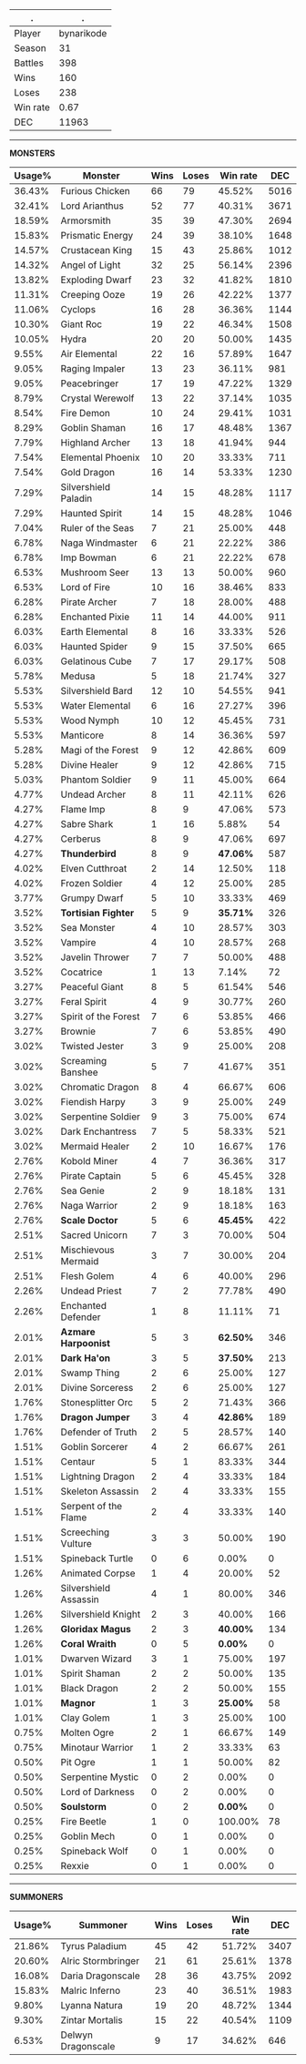 .|.
|-|-
Player|bynarikode
Season|31
Battles|398
Wins|160
Loses|238
Win rate|0.67
DEC|11963

---
**MONSTERS**

Usage%|Monster|Wins|Loses|Win rate|DEC|
-|-|-|-|-|-|
36.43%|Furious Chicken|66|79|45.52%|5016|
32.41%|Lord Arianthus|52|77|40.31%|3671|
18.59%|Armorsmith|35|39|47.30%|2694|
15.83%|Prismatic Energy|24|39|38.10%|1648|
14.57%|Crustacean King|15|43|25.86%|1012|
14.32%|Angel of Light|32|25|56.14%|2396|
13.82%|Exploding Dwarf|23|32|41.82%|1810|
11.31%|Creeping Ooze|19|26|42.22%|1377|
11.06%|Cyclops|16|28|36.36%|1144|
10.30%|Giant Roc|19|22|46.34%|1508|
10.05%|Hydra|20|20|50.00%|1435|
9.55%|Air Elemental|22|16|57.89%|1647|
9.05%|Raging Impaler|13|23|36.11%|981|
9.05%|Peacebringer|17|19|47.22%|1329|
8.79%|Crystal Werewolf|13|22|37.14%|1035|
8.54%|Fire Demon|10|24|29.41%|1031|
8.29%|Goblin Shaman|16|17|48.48%|1367|
7.79%|Highland Archer|13|18|41.94%|944|
7.54%|Elemental Phoenix|10|20|33.33%|711|
7.54%|Gold Dragon|16|14|53.33%|1230|
7.29%|Silvershield Paladin|14|15|48.28%|1117|
7.29%|Haunted Spirit|14|15|48.28%|1046|
7.04%|Ruler of the Seas|7|21|25.00%|448|
6.78%|Naga Windmaster|6|21|22.22%|386|
6.78%|Imp Bowman|6|21|22.22%|678|
6.53%|Mushroom Seer|13|13|50.00%|960|
6.53%|Lord of Fire|10|16|38.46%|833|
6.28%|Pirate Archer|7|18|28.00%|488|
6.28%|Enchanted Pixie|11|14|44.00%|911|
6.03%|Earth Elemental|8|16|33.33%|526|
6.03%|Haunted Spider|9|15|37.50%|665|
6.03%|Gelatinous Cube|7|17|29.17%|508|
5.78%|Medusa|5|18|21.74%|327|
5.53%|Silvershield Bard|12|10|54.55%|941|
5.53%|Water Elemental|6|16|27.27%|396|
5.53%|Wood Nymph|10|12|45.45%|731|
5.53%|Manticore|8|14|36.36%|597|
5.28%|Magi of the Forest|9|12|42.86%|609|
5.28%|Divine Healer|9|12|42.86%|715|
5.03%|Phantom Soldier|9|11|45.00%|664|
4.77%|Undead Archer|8|11|42.11%|626|
4.27%|Flame Imp|8|9|47.06%|573|
4.27%|Sabre Shark|1|16|5.88%|54|
4.27%|Cerberus|8|9|47.06%|697|
4.27%|**Thunderbird**|8|9|**47.06%**|587|
4.02%|Elven Cutthroat|2|14|12.50%|118|
4.02%|Frozen Soldier|4|12|25.00%|285|
3.77%|Grumpy Dwarf|5|10|33.33%|469|
3.52%|**Tortisian Fighter**|5|9|**35.71%**|326|
3.52%|Sea Monster|4|10|28.57%|303|
3.52%|Vampire|4|10|28.57%|268|
3.52%|Javelin Thrower|7|7|50.00%|488|
3.52%|Cocatrice|1|13|7.14%|72|
3.27%|Peaceful Giant|8|5|61.54%|546|
3.27%|Feral Spirit|4|9|30.77%|260|
3.27%|Spirit of the Forest|7|6|53.85%|466|
3.27%|Brownie|7|6|53.85%|490|
3.02%|Twisted Jester|3|9|25.00%|208|
3.02%|Screaming Banshee|5|7|41.67%|351|
3.02%|Chromatic Dragon|8|4|66.67%|606|
3.02%|Fiendish Harpy|3|9|25.00%|249|
3.02%|Serpentine Soldier|9|3|75.00%|674|
3.02%|Dark Enchantress|7|5|58.33%|521|
3.02%|Mermaid Healer|2|10|16.67%|176|
2.76%|Kobold Miner|4|7|36.36%|317|
2.76%|Pirate Captain|5|6|45.45%|328|
2.76%|Sea Genie|2|9|18.18%|131|
2.76%|Naga Warrior|2|9|18.18%|163|
2.76%|**Scale Doctor**|5|6|**45.45%**|422|
2.51%|Sacred Unicorn|7|3|70.00%|504|
2.51%|Mischievous Mermaid|3|7|30.00%|204|
2.51%|Flesh Golem|4|6|40.00%|296|
2.26%|Undead Priest|7|2|77.78%|490|
2.26%|Enchanted Defender|1|8|11.11%|71|
2.01%|**Azmare Harpoonist**|5|3|**62.50%**|346|
2.01%|**Dark Ha'on**|3|5|**37.50%**|213|
2.01%|Swamp Thing|2|6|25.00%|127|
2.01%|Divine Sorceress|2|6|25.00%|127|
1.76%|Stonesplitter Orc|5|2|71.43%|366|
1.76%|**Dragon Jumper**|3|4|**42.86%**|189|
1.76%|Defender of Truth|2|5|28.57%|140|
1.51%|Goblin Sorcerer|4|2|66.67%|261|
1.51%|Centaur|5|1|83.33%|344|
1.51%|Lightning Dragon|2|4|33.33%|184|
1.51%|Skeleton Assassin|2|4|33.33%|155|
1.51%|Serpent of the Flame|2|4|33.33%|140|
1.51%|Screeching Vulture|3|3|50.00%|190|
1.51%|Spineback Turtle|0|6|0.00%|0|
1.26%|Animated Corpse|1|4|20.00%|52|
1.26%|Silvershield Assassin|4|1|80.00%|346|
1.26%|Silvershield Knight|2|3|40.00%|166|
1.26%|**Gloridax Magus**|2|3|**40.00%**|134|
1.26%|**Coral Wraith**|0|5|**0.00%**|0|
1.01%|Dwarven Wizard|3|1|75.00%|197|
1.01%|Spirit Shaman|2|2|50.00%|135|
1.01%|Black Dragon|2|2|50.00%|155|
1.01%|**Magnor**|1|3|**25.00%**|58|
1.01%|Clay Golem|1|3|25.00%|100|
0.75%|Molten Ogre|2|1|66.67%|149|
0.75%|Minotaur Warrior|1|2|33.33%|63|
0.50%|Pit Ogre|1|1|50.00%|82|
0.50%|Serpentine Mystic|0|2|0.00%|0|
0.50%|Lord of Darkness|0|2|0.00%|0|
0.50%|**Soulstorm**|0|2|**0.00%**|0|
0.25%|Fire Beetle|1|0|100.00%|78|
0.25%|Goblin Mech|0|1|0.00%|0|
0.25%|Spineback Wolf|0|1|0.00%|0|
0.25%|Rexxie|0|1|0.00%|0|

---
**SUMMONERS**

Usage%|Summoner|Wins|Loses|Win rate|DEC|
-|-|-|-|-|-|
21.86%|Tyrus Paladium|45|42|51.72%|3407|
20.60%|Alric Stormbringer|21|61|25.61%|1378|
16.08%|Daria Dragonscale|28|36|43.75%|2092|
15.83%|Malric Inferno|23|40|36.51%|1983|
9.80%|Lyanna Natura|19|20|48.72%|1344|
9.30%|Zintar Mortalis|15|22|40.54%|1109|
6.53%|Delwyn Dragonscale|9|17|34.62%|646|
